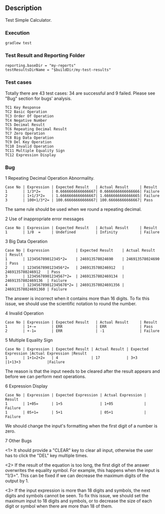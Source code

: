 ## Description
Test Simple Calculator.
### Execution
    gradlew test
### Test Result and Reporting Folder
    reporting.baseDir = "my-reports"
    testResultsDirName = "$buildDir/my-test-results"
### Test cases
Totally there are 43 test cases: 34 are successful and 9 failed. Please see "Bug" section for bugs' analysis.

    TC1 Key Response
    TC2 Basic Operation
    TC3 Order Of Operation
    TC4 Negative Number
    TC5 Decimal Result
    TC6 Repeating Decimal Result
    TC7 Zero Operation
    TC8 Big Data Operation
    TC9 Del Key Operation
    TC10 Invalid Operation
    TC11 Multiple Equality Sign
    TC12 Expression Display

### Bug
1 Repeating Decimal Operation Abnormality.

    Case No | Expression | Expected Result   | Actual Result     | Result
    1       | 1/3*2=     | 0.6666666666666667| 0.6666666666666666| Failure
    2       | 1+1/3*2=   | 1.6666666666666667| 1.6666666666666665| Failure
    3       | 100+1/3*2= | 100.66666666666667| 100.66666666666667| Pass

The same rule should be used when we round a repeating decimal.

2 Use of inappropriate error messages

    Case No | Expression | Expected Result   | Actual Result     | Result
    1       | 1/0  =     | Undefined         | Infinity          | Failure
    
3 Big Data Operation

    Case No | Expression            | Expected Result    | Actual Result      | Result
    1       | 123456789012345*2=    | 246913578024690    | 246913578024690    | Pass
    2       | 1234567890123456*2=   | 2469135780246912   | 2469135780246912   | Pass
    3       | 12345678901234567*2=  | 24691357802469134  | 24691357802469136  | Failure
    4       | 123456789012345678*2= | 246913578024691356 | 246913578024691360 | Failure

The answer is incorrect when it contains more than 16 digits. To fix this issue, we should use 
the scientific notation to round the number.

4 Invalid Operation

    Case No | Expression | Expected Result   | Actual Result     | Result
    1       | 1+-=       | ERR               | ERR               | Pass
    2       | +-1=       | ERR               | -1                | Failure
    
5 Multiple Equality Sign

    Case No | Expression | Expected Result | Actual Result | Expected Expression |Actual Expression |Result
    1       | 1+1=2+2=   | 4               | 17            | 3+3                 |1+13+3            |Failure
    
The reason is that the input needs to be cleared after the result appears and before we can perform next operations.

6 Expression Display

    Case No | Expression | Expected Expression | Actual Expression | Result
    1       | 1+05=      | 1+5                 | 1+05              | Failure
    1       | 05+1=      | 5+1                 | 05+1              | Failure
    
We should change the input's formatting when the first digit of a number is zero.    

7 Other Bugs
  
<1> It should provide a "CLEAR" key to clear all input, otherwise the user has to click the "DEL" key multiple times.

<2> If the result of the equation is too long, the first digit of the answer overwrites the equality symbol.
 For example, this happens when the input is "1/3=". This can be fixed if we can decrease the maximum digits of the output by 1.

<3> If the input expression is more than 18 digits and symbols, the next digits and symbols cannot be seen. To fix this issue,
we should set the maximum input to 18 digits and symbols, or to decrease the size of each digit or symbol 
when there are more than 18 of them.



